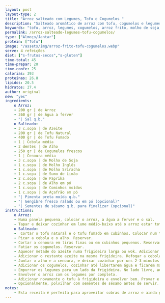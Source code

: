 ```yaml
---
layout: post
layout-type: 2
title: "Arroz salteado com Legumes, Tofu e Cogumelos "
description: "Salteado aromático de arroz com tofu, cogumelos e legumes"
keywords: "tofu, arroz, legumes, cogumelos, arroz frito, molho de soja, salteado, vegan, saudável, asiático"
permalink: /arroz-salteado-legumes-tofu-cogumelos/
type: ["Almoço/Jantar"]
protein: ["Tofu"]
image: "/assets/img/arroz-frito-tofu-cogumelos.webp"
serve: 4 refeições
diet: ["s-frutos-secos","s-gluten"]
time-total: 45
time-prepar: 20
time-confe: 25
calorias: 393
proteinas: 26.8
lipidos: 20.5
hidratos: 27.4
author: original
new: "yes"
ingredients:
    o Arroz:
    - 200 gr | de Arroz
    - 360 gr | de Água a ferver
    - "| Sal q.b."
    o Salteado:
    - 3 c.sopa | de Azeite
    - 200 gr | de Tofu Natural
    - 400 gr | de Tofu Fumado
    - 1 | Cebola média
    - 2 dentes | de Alho
    - 250 gr | de Cogumelos frescos
    - 1 | Cenoura média
    - 3 c.sopa | de Molho de Soja
    - 1 c.sopa | de Molho Inglês
    - 1 c.sopa | de Molho Sriracha
    - 1 c.sopa | de Sumo de Limão
    - 2 c.sopa | de Paprika
    - 2 c.sopa | de Alho em pó
    - 1 c.sopa | de Cominhos moídos
    - 1 c.sopa | de Açafrão em pó
    - "| Pimenta preta moída q.b."
    - "| Gengibre fresco ralado ou em pó (opcional)"
    - "| Sementes de sésamo q.b. para finalizar (opcional)"
instructions:
    o Arroz:
    - Numa panela pequena, colocar o arroz, a água a ferver e o sal.
    - Tapar e deixar cozinhar em lume médio-baixo até o arroz estar totalmente cozido mas soltinho, sem estar demasiado mole. Reservar.
    o Salteado:
    -  Cortar o tofu natural e o tofu fumado em cubinhos. Colocar num tupperware e temperar com o molho de soja, molho inglês, molho sriracha e sumo de limão. Misturar bem, tapar e reservar para marinar.
    - Picar a cebola e o alho. Reservar.
    - Cortar a cenoura em tiras finas ou em cubinhos pequenos. Reservar.
    - Fatiar os cogumelos. Reservar.
    - Aquecer metade do azeite numa frigideira larga ou wok. Adicionar o tofu marinado e dourar bem de todos os lados, mexendo ocasionalmente. Quando estiver bem dourado, retirar da frigideira e reservar no mesmo tupperware.
    - Adicionar o restante azeite na mesma frigideira. Refogar a cebola até ficar translúcida.
    - Juntar o alho e a cenoura, e deixar cozinhar por uns 2-3 minutos.
    - Adicionar os cogumelos, cozinhar até libertarem água e ficarem macios.
    - Empurrar os legumes para um lado da frigideira. No lado livre, adicionar o arroz cozido e temperar o arroz com paprika, alho em pó, cominhos, açafrão, pimenta preta e gengibre a gosto. Fritar ligeiramente o arroz, mexendo de vez em quando para ganhar cor. Ir misturando levemente os legumes à medida que o arroz frita.
    - Envolver o arroz com os legumes por completo.
    - Adicionar novamente o tofu à frigideira e envolver bem. Provar e ajustar os temperos, se necessário. 
    - Opcionalmente, polvilhar com sementes de sésamo antes de servir.
notes:
    - Esta receita é perfeita para aproveitar sobras de arroz e ainda ganha mais sabor.
---
```


